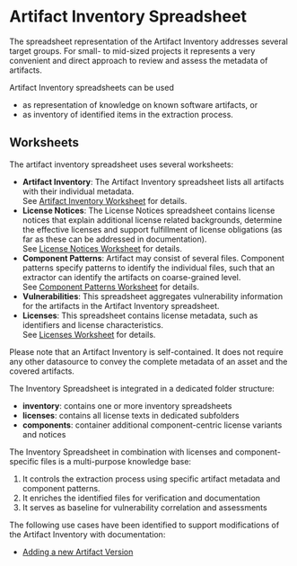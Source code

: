 # Artifact Inventory Spreadsheet

The spreadsheet representation of the Artifact Inventory addresses several target groups.
For small- to mid-sized projects it represents a very convenient and direct approach
to review and assess the metadata of artifacts.

Artifact Inventory spreadsheets can be used 
* as representation of knowledge on known software artifacts, or
* as inventory of identified items in the extraction process.

## Worksheets

The artifact inventory spreadsheet uses several worksheets:
* **Artifact Inventory**: The Artifact Inventory spreadsheet lists all artifacts with
  their individual metadata.<br> 
  See [Artifact Inventory Worksheet](artifact-inventory-worksheet.md) for details.
* **License Notices**: The License Notices spreadsheet contains license notices that 
  explain additional license related backgrounds, determine the effective licenses and
  support fulfillment of license obligations (as far as these can be addressed in 
  documentation).<br>
  See [License Notices Worksheet](license-notices-worksheet.md) for details.
* **Component Patterns**: Artifact may consist of several files. Component patterns
  specify patterns to identify the individual files, such that an extractor can identify
  the artifacts on coarse-grained level.<br>
  See [Component Patterns Worksheet](component-patterns-worksheet.md) for details.
* **Vulnerabilities**: This spreadsheet aggregates vulnerability information for the 
  artifacts in the Artifact Inventory spreadsheet.
* **Licenses**: This spreadsheet contains license metadata, such as identifiers and 
  license characteristics.<br>
  See [Licenses Worksheet](licenses-worksheet.md) for details.
  
Please note that an Artifact Inventory is self-contained. It does not require any other
datasource to convey the complete metadata of an asset and the covered artifacts.

The Inventory Spreadsheet is integrated in a dedicated folder structure:
* **inventory**: contains one or more inventory spreadsheets
* **licenses**: contains all license texts in dedicated subfolders
* **components**: container additional component-centric license variants and notices

The Inventory Spreadsheet in combination with licenses and component-specific files is
a multi-purpose knowledge base: 
1) It controls the extraction process using specific artifact metadata and component patterns.
2) It enriches the identified files for verification and documentation
3) It serves as baseline for vulnerability correlation and assessments

The following use cases have been identified to support modifications of the Artifact 
Inventory with documentation:
* [Adding a new Artifact Version](use-case-add-new-artifact-version.md)